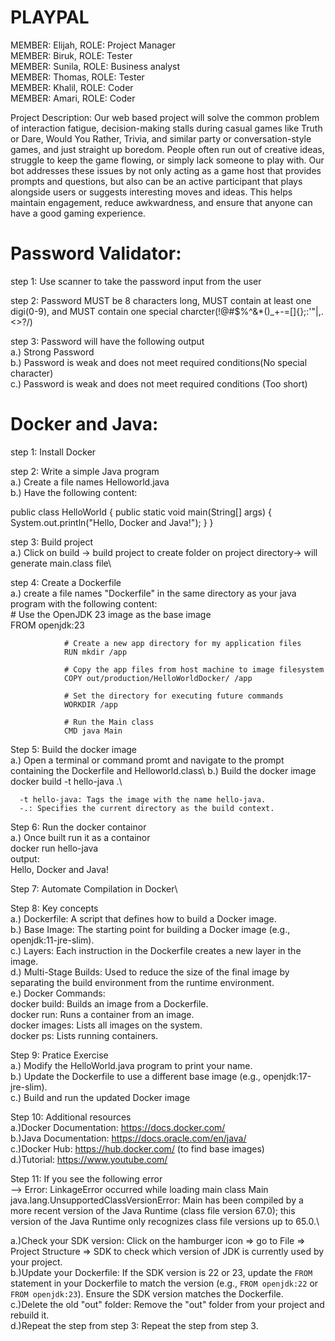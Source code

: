 # PLAYPAL 

MEMBER: Elijah,           ROLE: Project Manager\
MEMBER: Biruk,            ROLE: Tester\
MEMBER: Sunila,           ROLE: Business analyst\
MEMBER: Thomas,           ROLE: Tester\
MEMBER: Khalil,           ROLE: Coder\
MEMBER: Amari,            ROLE: Coder

Project Description: 
Our web based project will solve the common problem of interaction fatigue, decision-making stalls during casual games like Truth or Dare, Would You Rather, Trivia, and similar party or conversation-style games, and just straight up boredom. People often run out of creative ideas, struggle to keep the game flowing, or simply lack someone to play with. Our bot addresses these issues by not only acting as a game host that provides prompts and questions, but also can be an active participant that plays alongside users or suggests interesting moves and ideas. This helps maintain engagement, reduce awkwardness, and ensure that anyone can have a good gaming experience.

# Password Validator:

step 1: Use scanner to take the password input from the user

step 2: Password MUST be 8 characters long, MUST contain at least one digi(0-9), and MUST contain one special charcter(!@#$%^&*()_+-=[]{};:'"\|,.<>?/)

step 3: Password will have the following output\
  a.) Strong Password\
  b.) Password is weak and does not meet required conditions(No special character)\
  c.) Password is weak and does not meet required conditions (Too short)

# Docker and Java: 

step 1: Install Docker 

step 2: Write a simple Java program\
  a.) Create a file names Helloworld.java\
  b.) Have the following content:
  
  public class HelloWorld {
    public static void main(String[] args) {
        System.out.println("Hello, Docker and Java!");
    }
}

step 3: Build project\
  a.) Click on build -> build project to create folder on project directory-> will generate main.class file\

step 4: Create a Dockerfile\
  a.) create a file names "Dockerfile" in the same directory as your java program with the following content:\
       # Use the OpenJDK 23 image as the base image\
                FROM openjdk:23
                
                # Create a new app directory for my application files
                RUN mkdir /app
                
                # Copy the app files from host machine to image filesystem
                COPY out/production/HelloWorldDocker/ /app
                
                # Set the directory for executing future commands
                WORKDIR /app
                
                # Run the Main class
                CMD java Main

Step 5: Build the docker image\
  a.) Open a terminal or command promt and navigate to the prompt containing the Dockerfile and Helloworld.class\ 
  b.) Build the docker image\
              docker build -t hello-java .\
            
      -t hello-java: Tags the image with the name hello-java.
      -.: Specifies the current directory as the build context.

Step 6: Run the docker containor\
  a.) Once built run it as a containor\
       docker run hello-java\
     output:\
       Hello, Docker and Java!

Step 7: Automate Compilation in Docker\

Step 8: Key concepts\
    a.) Dockerfile: A script that defines how to build a Docker image.\
    b.) Base Image: The starting point for building a Docker image (e.g., openjdk:11-jre-slim).\
    c.) Layers: Each instruction in the Dockerfile creates a new layer in the image.\
    d.) Multi-Stage Builds: Used to reduce the size of the final image by separating the build environment from the runtime environment.\
    e.) Docker Commands:\
              docker build: Builds an image from a Dockerfile.\
              docker run: Runs a container from an image.\
              docker images: Lists all images on the system.\
              docker ps: Lists running containers.
              
Step 9: Pratice Exercise\
   a.) Modify the HelloWorld.java program to print your name.\
   b.) Update the Dockerfile to use a different base image (e.g., openjdk:17-jre-slim).\
   c.) Build and run the updated Docker image
   
Step 10: Additional resources\
   a.)Docker Documentation: https://docs.docker.com/ \
   b.)Java Documentation: https://docs.oracle.com/en/java/ \
   c.)Docker Hub: https://hub.docker.com/ (to find base images) \
   d.)Tutorial: https://www.youtube.com/ 

Step 11: If you see the following error\
--> Error: LinkageError occurred while loading main class Main java.lang.UnsupportedClassVersionError: Main has been compiled by a more recent version of the Java Runtime (class file version 67.0); this version of the Java Runtime only recognizes class file versions up to 65.0.\

   a.)Check your SDK version: Click on the hamburger icon => go to File => Project Structure => SDK to check which version of JDK is currently used by your project.\
   b.)Update your Dockerfile: If the SDK version is 22 or 23, update the `FROM` statement in your Dockerfile to match the version (e.g., `FROM openjdk:22` or `FROM openjdk:23`). Ensure the SDK version matches the Dockerfile.\
   c.)Delete the old "out" folder: Remove the "out" folder from your project and rebuild it.\
   d.)Repeat the step from step 3: Repeat the step from step 3.




